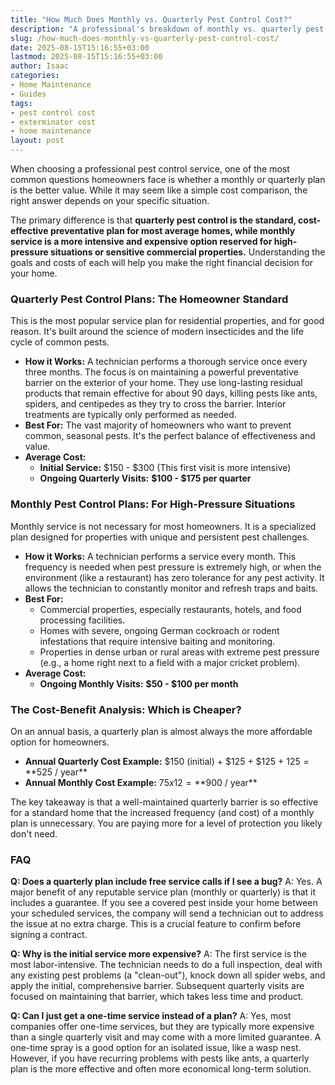 ```yaml
---
title: "How Much Does Monthly vs. Quarterly Pest Control Cost?"
description: "A professional's breakdown of monthly vs. quarterly pest control costs. Learn the average price ranges and discover which service plan is the right financial choice for your home."
slug: /how-much-does-monthly-vs-quarterly-pest-control-cost/
date: 2025-08-15T15:16:55+03:00
lastmod: 2025-08-15T15:16:55+03:00
author: Isaac
categories:
- Home Maintenance
- Guides
tags:
- pest control cost
- exterminator cost
- home maintenance
layout: post
---
```

When choosing a professional pest control service, one of the most common questions homeowners face is whether a monthly or quarterly plan is the better value. While it may seem like a simple cost comparison, the right answer depends on your specific situation.

The primary difference is that **quarterly pest control is the standard, cost-effective preventative plan for most average homes, while monthly service is a more intensive and expensive option reserved for high-pressure situations or sensitive commercial properties.** Understanding the goals and costs of each will help you make the right financial decision for your home.

### Quarterly Pest Control Plans: The Homeowner Standard

This is the most popular service plan for residential properties, and for good reason. It's built around the science of modern insecticides and the life cycle of common pests.

*   **How it Works:** A technician performs a thorough service once every three months. The focus is on maintaining a powerful preventative barrier on the exterior of your home. They use long-lasting residual products that remain effective for about 90 days, killing pests like ants, spiders, and centipedes as they try to cross the barrier. Interior treatments are typically only performed as needed.
*   **Best For:** The vast majority of homeowners who want to prevent common, seasonal pests. It's the perfect balance of effectiveness and value.
*   **Average Cost:**
    *   **Initial Service:** $150 - $300 (This first visit is more intensive)
    *   **Ongoing Quarterly Visits:** **$100 - $175 per quarter**

### Monthly Pest Control Plans: For High-Pressure Situations

Monthly service is not necessary for most homeowners. It is a specialized plan designed for properties with unique and persistent pest challenges.

*   **How it Works:** A technician performs a service every month. This frequency is needed when pest pressure is extremely high, or when the environment (like a restaurant) has zero tolerance for any pest activity. It allows the technician to constantly monitor and refresh traps and baits.
*   **Best For:**
    *   Commercial properties, especially restaurants, hotels, and food processing facilities.
    *   Homes with severe, ongoing German cockroach or rodent infestations that require intensive baiting and monitoring.
    *   Properties in dense urban or rural areas with extreme pest pressure (e.g., a home right next to a field with a major cricket problem).
*   **Average Cost:**
    *   **Ongoing Monthly Visits:** **$50 - $100 per month**

### The Cost-Benefit Analysis: Which is Cheaper?

On an annual basis, a quarterly plan is almost always the more affordable option for homeowners.

*   **Annual Quarterly Cost Example:** $150 (initial) + $125 + $125 + $125 = **$525 / year**
*   **Annual Monthly Cost Example:** $75 x 12 = **$900 / year**

The key takeaway is that a well-maintained quarterly barrier is so effective for a standard home that the increased frequency (and cost) of a monthly plan is unnecessary. You are paying more for a level of protection you likely don't need.

### FAQ

**Q: Does a quarterly plan include free service calls if I see a bug?**
A: Yes. A major benefit of any reputable service plan (monthly or quarterly) is that it includes a guarantee. If you see a covered pest inside your home between your scheduled services, the company will send a technician out to address the issue at no extra charge. This is a crucial feature to confirm before signing a contract.

**Q: Why is the initial service more expensive?**
A: The first service is the most labor-intensive. The technician needs to do a full inspection, deal with any existing pest problems (a "clean-out"), knock down all spider webs, and apply the initial, comprehensive barrier. Subsequent quarterly visits are focused on maintaining that barrier, which takes less time and product.

**Q: Can I just get a one-time service instead of a plan?**
A: Yes, most companies offer one-time services, but they are typically more expensive than a single quarterly visit and may come with a more limited guarantee. A one-time spray is a good option for an isolated issue, like a wasp nest. However, if you have recurring problems with pests like ants, a quarterly plan is the more effective and often more economical long-term solution.
